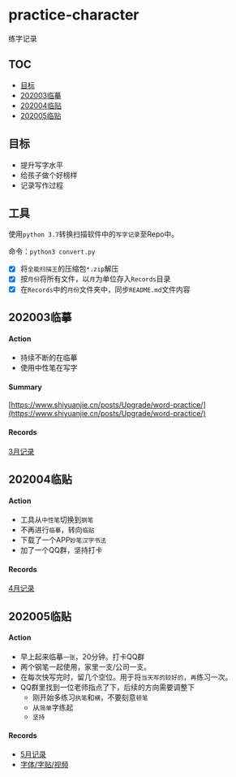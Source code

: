 # practice-character
练字记录

## TOC

- [目标](#目标)
- [202003临摹](#202003临摹)
- [202004临贴](#202004临贴)
- [202005临贴](#202005临贴)

## 目标

- 提升写字水平
- 给孩子做个好榜样
- 记录写作过程

## 工具

使用`python 3.7`转换扫描软件中的`写字记录`至Repo中。

命令：`python3 convert.py`

- [X] 将`全能扫描王`的压缩包`*.zip`解压
- [X] 按`月份`将所有文件，以`月`为单位存入`Records`目录
- [X] 在`Records`中的`月份`文件夹中，同步`README.md`文件内容

## 202003临摹

#### Action

- 持续不断的在临摹
- 使用中性笔在写字


#### Summary

[https://www.shiyuanjie.cn/posts/Upgrade/word-practice/](https://www.shiyuanjie.cn/posts/Upgrade/word-practice/)

#### Records

[3月记录](./Records/3/README.md)

## 202004临贴

#### Action

- 工具从`中性笔`切换到`钢笔`
- 不再进行`临摹`，转向`临贴`
- 下载了一个APP`妙笔汉字书法`
- 加了一个QQ群，坚持打卡

#### Records

[4月记录](./Records/4/README.md)

## 202005临贴

#### Action

- 早上起来临摹`一张`，20分钟。打卡QQ群
- 两个钢笔一起使用，家里一支/公司一支。
- 在每次快写完时，留几个空位。用于将`当天写的较好的`，`再`练习一次。
- QQ群里找到一位老师指点了下，后续的方向需要调整下
  - 刚开始多练习`执笔`和`横`，不要刻意`顿笔`
  - 从`简单`字练起
  - `坚持`

#### Records

- [5月记录](./Records/5/README.md)
- [字体/字贴/视频](./resource/.)
